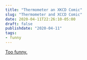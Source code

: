 ```yaml
---
title: "Thermometer an XKCD Comic"
slug: "Thermometer and XCCD Comic"
date: 2020-04-11T22:26:10-05:00
draft: false
publishdate: "2020-04-11"
tags:
- funny
---
```


[Too funny.][1]

[1]: https://xkcd.com/2292/
